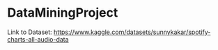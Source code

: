 # DataMiningProject
Link to Dataset: https://www.kaggle.com/datasets/sunnykakar/spotify-charts-all-audio-data
